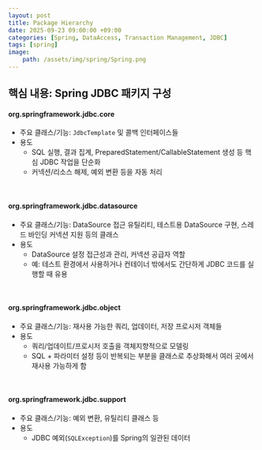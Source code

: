 ```yaml
---
layout: post
title: Package Hierarchy
date: 2025-09-23 09:00:00 +09:00
categories: [Spring, DataAccess, Transaction Management, JDBC]
tags: [spring]
image:
    path: /assets/img/spring/Spring.png
---
```


## 핵심 내용: Spring JDBC 패키지 구성

#### org.springframework.jdbc.core

- 주요 클래스/기능: `JdbcTemplate` 및 콜백 인터페이스들
- 용도
  - SQL 실행, 결과 집계, PreparedStatement/CallableStatement 생성 등 핵심 JDBC 작업을 단순화
  - 커넥션/리소스 해제, 예외 변환 등을 자동 처리

<br>

#### org.springframework.jdbc.datasource

- 주요 클래스/기능: DataSource 접근 유틸리티, 테스트용 DataSource 구현, 스레드 바인딩 커넥션 지원 등의 클래스
- 용도
  - DataSource 설정 접근성과 관리, 커넥션 공급자 역할
  - 예: 테스트 환경에서 사용하거나 컨테이너 밖에서도 간단하게 JDBC 코드를 실행할 때 유용

<br>

#### org.springframework.jdbc.object

- 주요 클래스/기능: 재사용 가능한 쿼리, 업데이터, 저장 프로시저 객체들
- 용도
  - 쿼리/업데이트/프로시저 호출을 객체지향적으로 모델링
  - SQL + 파라미터 설정 등이 반복되는 부분을 클래스로 추상화해서 여러 곳에서 재사용 가능하게 함

<br>

#### org.springframework.jdbc.support

- 주요 클래스/기능: 예외 변환, 유틸리티 클래스 등
- 용도
  - JDBC 예외(`SQLException`)를 Spring의 일관된 데이터 